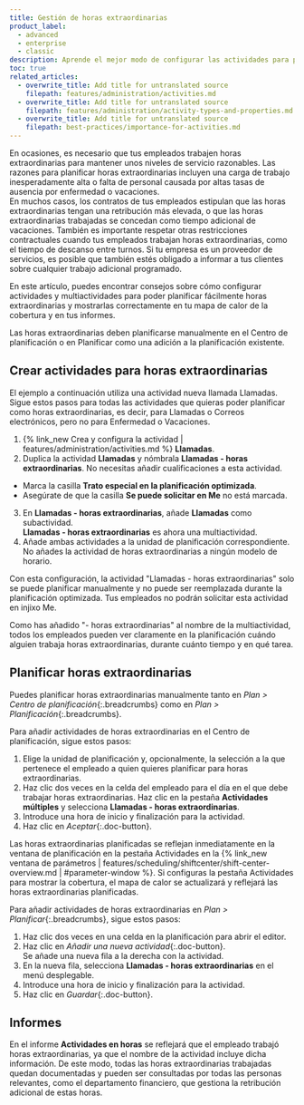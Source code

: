 ```yaml
---
title: Gestión de horas extraordinarias
product_label:
  - advanced
  - enterprise
  - classic
description: Aprende el mejor modo de configurar las actividades para planificar horas extraordinarias y documentarlas de manera transparente.
toc: true
related_articles:
  - overwrite_title: Add title for untranslated source
    filepath: features/administration/activities.md
  - overwrite_title: Add title for untranslated source
    filepath: features/administration/activity-types-and-properties.md
  - overwrite_title: Add title for untranslated source
    filepath: best-practices/importance-for-activities.md
---
```


En ocasiones, es necesario que tus empleados trabajen horas extraordinarias para mantener unos niveles de servicio razonables. Las razones para planificar horas extraordinarias incluyen una carga de trabajo inesperadamente alta o falta de personal causada por altas tasas de ausencia por enfermedad o vacaciones.  
En muchos casos, los contratos de tus empleados estipulan que las horas extraordinarias tengan una retribución más elevada, o que las horas extraordinarias trabajadas se concedan como tiempo adicional de vacaciones. También es importante respetar otras restricciones contractuales cuando tus empleados trabajan horas extraordinarias, como el tiempo de descanso entre turnos. Si tu empresa es un proveedor de servicios, es posible que también estés obligado a informar a tus clientes sobre cualquier trabajo adicional programado. 

En este artículo, puedes encontrar consejos sobre cómo configurar actividades y multiactividades para poder planificar fácilmente horas extraordinarias y mostrarlas correctamente en tu mapa de calor de la cobertura y en tus informes.

Las horas extraordinarias deben planificarse manualmente en el Centro de planificación o en Planificar como una adición a la planificación existente.

## Crear actividades para horas extraordinarias

El ejemplo a continuación utiliza una actividad nueva llamada Llamadas. Sigue estos pasos para todas las actividades que quieras poder planificar como horas extraordinarias, es decir, para Llamadas o Correos electrónicos, pero no para Enfermedad o Vacaciones.

1. {% link_new Crea y configura la actividad | features/administration/activities.md %} **Llamadas**. 
2. Duplica la actividad **Llamadas** y nómbrala **Llamadas - horas extraordinarias**. No necesitas añadir cualificaciones a esta actividad.  
  - Marca la casilla **Trato especial en la planificación optimizada**.
  - Asegúrate de que la casilla **Se puede solicitar en Me**  no está marcada.
3. En **Llamadas - horas extraordinarias**, añade **Llamadas** como subactividad.  
  **Llamadas - horas extraordinarias** es ahora una multiactividad.
4. Añade ambas actividades a la unidad de planificación correspondiente. No añades la actividad de horas extraordinarias a ningún modelo de horario.

Con esta configuración, la actividad "Llamadas - horas extraordinarias" solo se puede planificar manualmente y no puede ser reemplazada durante la planificación optimizada. Tus empleados no podrán solicitar esta actividad en injixo Me.

Como has añadido "- horas extraordinarias" al nombre de la multiactividad, todos los empleados pueden ver claramente en la planificación cuándo alguien trabaja horas extraordinarias, durante cuánto tiempo y en qué tarea.

## Planificar horas extraordinarias

Puedes planificar horas extraordinarias manualmente tanto en _Plan > Centro de planificación_{:.breadcrumbs} como en _Plan > Planificación_{:.breadcrumbs}.

Para añadir actividades de horas extraordinarias en el Centro de planificación, sigue estos pasos:

1. Elige la unidad de planificación y, opcionalmente, la selección a la que pertenece el empleado a quien quieres planificar para horas extraordinarias.
2. Haz clic dos veces en la celda del empleado para el día en el que debe trabajar horas extraordinarias. Haz clic en la pestaña **Actividades múltiples** y selecciona **Llamadas - horas extraordinarias**.
3. Introduce una hora de inicio y finalización para la actividad.
4. Haz clic en _Aceptar_{:.doc-button}.

Las horas extraordinarias planificadas se reflejan inmediatamente en la ventana de planificación en la pestaña Actividades en la {% link_new ventana de parámetros | features/scheduling/shiftcenter/shift-center-overview.md | #parameter-window %}. Si configuras la pestaña Actividades para mostrar la cobertura, el mapa de calor se actualizará y reflejará las horas extraordinarias planificadas.

Para añadir actividades de horas extraordinarias en _Plan > Planificar_{:.breadcrumbs}, sigue estos pasos:

1. Haz clic dos veces en una celda en la planificación para abrir el editor.
2. Haz clic en _Añadir una nueva actividad_{:.doc-button}.  
  Se añade una nueva fila a la derecha con la actividad.
3. En la nueva fila, selecciona **Llamadas - horas extraordinarias** en el menú desplegable.
4. Introduce una hora de inicio y finalización para la actividad.
5. Haz clic en _Guardar_{:.doc-button}.

## Informes

En el informe **Actividades en horas** se reflejará que el empleado trabajó horas extraordinarias, ya que el nombre de la actividad incluye dicha información. De este modo, todas las horas extraordinarias trabajadas quedan documentadas y pueden ser consultadas por todas las personas relevantes, como el departamento financiero, que gestiona la retribución adicional de estas horas.
